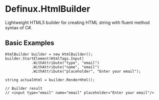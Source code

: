 # Definux.HtmlBuilder
Lightweight HTML5 builder for creating HTML string with fluent method syntax of C#.

## Basic Examples

```
HtmlBuilder builder = new HtmlBuilder();
builder.StartElement(HtmlTags.Input)
            .WithAttribute("type", "email")
            .WithAttribute("name", "email")
            .WithAttribute("placeholder", "Enter your email");

string actualHtml = builder.RenderHtml();

// Builder result
// <input type="email" name="email" placeholder="Enter your email"/>
```


